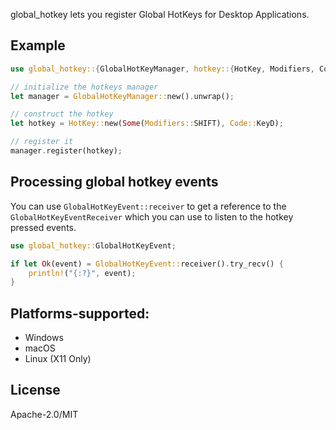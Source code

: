 global_hotkey lets you register Global HotKeys for Desktop Applications.

## Example

```rs
use global_hotkey::{GlobalHotKeyManager, hotkey::{HotKey, Modifiers, Code}};

// initialize the hotkeys manager
let manager = GlobalHotKeyManager::new().unwrap();

// construct the hotkey
let hotkey = HotKey::new(Some(Modifiers::SHIFT), Code::KeyD);

// register it
manager.register(hotkey);
```


## Processing global hotkey events

You can use `GlobalHotKeyEvent::receiver` to get a reference to the `GlobalHotKeyEventReceiver`
which you can use to listen to the hotkey pressed events.
```rs
use global_hotkey::GlobalHotKeyEvent;

if let Ok(event) = GlobalHotKeyEvent::receiver().try_recv() {
    println!("{:?}", event);
}
```

## Platforms-supported:

- Windows
- macOS
- Linux (X11 Only)

## License

Apache-2.0/MIT
